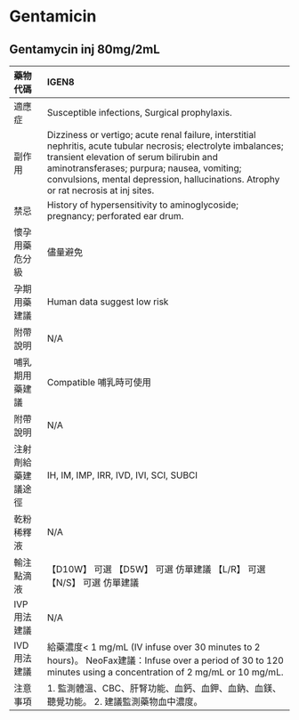 # Gentamicin

## Gentamycin inj 80mg/2mL

| 藥物代碼           | IGEN8                                                                                                                                                                                                                                                                                             |
|:-------------------|:--------------------------------------------------------------------------------------------------------------------------------------------------------------------------------------------------------------------------------------------------------------------------------------------------|
| 適應症             | Susceptible infections, Surgical prophylaxis.                                                                                                                                                                                                                                                     |
| 副作用             | Dizziness or vertigo; acute renal failure, interstitial nephritis, acute tubular necrosis; electrolyte imbalances; transient elevation of serum bilirubin and aminotransferases; purpura; nausea, vomiting; convulsions, mental depression, hallucinations. Atrophy or rat necrosis at inj sites. |
| 禁忌               | History of hypersensitivity to aminoglycoside; pregnancy; perforated ear drum.                                                                                                                                                                                                                    |
| 懷孕用藥危分級     | 儘量避免                                                                                                                                                                                                                                                                                          |
| 孕期用藥建議       | Human data suggest low risk                                                                                                                                                                                                                                                                       |
| 附帶說明           | N/A                                                                                                                                                                                                                                                                                               |
| 哺乳期用藥建議     | Compatible 哺乳時可使用                                                                                                                                                                                                                                                                           |
| 附帶說明           | N/A                                                                                                                                                                                                                                                                                               |
| 注射劑給藥建議途徑 | IH, IM, IMP, IRR, IVD, IVI, SCI, SUBCI                                                                                                                                                                                                                                                            |
| 乾粉稀釋液         | N/A                                                                                                                                                                                                                                                                                               |
| 輸注點滴液         | 【D10W】 可選  【D5W】 可選 仿單建議  【L/R】 可選  【N/S】 可選 仿單建議                                                                                                                                                                                                                         |
| IVP 用法建議       | N/A                                                                                                                                                                                                                                                                                               |
| IVD 用法建議       | 給藥濃度< 1 mg/mL (IV infuse over 30 minutes to 2 hours)。 NeoFax建議：Infuse over a period of 30 to 120 minutes using a concentration of 2 mg/mL or 10 mg/mL.                                                                                                                                    |
| 注意事項           | 1. 監測體溫、CBC、肝腎功能、血鈣、血鉀、血鈉、血鎂、聽覺功能。 2. 建議監測藥物血中濃度。                                                                                                                                                                                                          |


